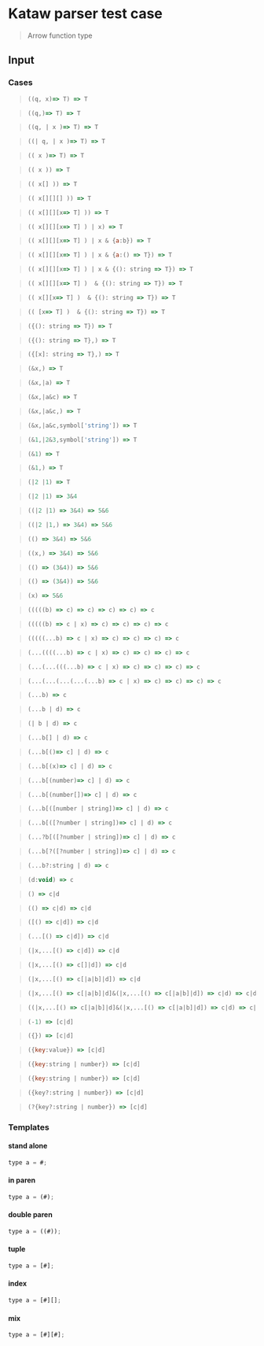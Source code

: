 # Kataw parser test case

> Arrow function type
>

## Input

### Cases

> `````js
> ((q, x)=> T) => T
> `````

> `````js
> ((q,)=> T) => T
> `````

> `````js
> ((q, | x )=> T) => T
> `````

> `````js
> ((| q, | x )=> T) => T
> `````

> `````js
> (( x )=> T) => T
> `````

> `````js
> (( x )) => T
> `````

> `````js
> (( x[] )) => T
> `````

> `````js
> (( x[][][] )) => T
> `````

> `````js
> (( x[][][x=> T] )) => T
> `````

> `````js
> (( x[][][x=> T] ) | x) => T
> `````

> `````js
> (( x[][][x=> T] ) | x & {a:b}) => T
> `````

> `````js
> (( x[][][x=> T] ) | x & {a:() => T}) => T
> `````

> `````js
> (( x[][][x=> T] ) | x & {(): string => T}) => T
> `````

> `````js
> (( x[][][x=> T] )  & {(): string => T}) => T
> `````

> `````js
> (( x[][x=> T] )  & {(): string => T}) => T
> `````

> `````js
> (( [x=> T] )  & {(): string => T}) => T
> `````

> `````js
> ({(): string => T}) => T
> `````

> `````js
> ({(): string => T},) => T
> `````

> `````js
> ({[x]: string => T},) => T
> `````

> `````js
> (&x,) => T
> `````

> `````js
> (&x,|a) => T
> `````

> `````js
> (&x,|a&c) => T
> `````

> `````js
> (&x,|a&c,) => T
> `````

> `````js
> (&x,|a&c,symbol['string']) => T
> `````

> `````js
> (&1,|2&3,symbol['string']) => T
> `````

> `````js
> (&1) => T
> `````

> `````js
> (&1,) => T
> `````

> `````js
> (|2 |1) => T
> `````

> `````js
> (|2 |1) => 3&4
> `````

> `````js
> ((|2 |1) => 3&4) => 5&6
> `````

> `````js
> ((|2 |1,) => 3&4) => 5&6
> `````

> `````js
> (() => 3&4) => 5&6
> `````

> `````js
> ((x,) => 3&4) => 5&6
> `````

> `````js
> (() => (3&4)) => 5&6
> `````

> `````js
> (() => (3&4)) => 5&6
> `````

> `````js
> (x) => 5&6
> `````

> `````js
> (((((b) => c) => c) => c) => c) => c
> `````

> `````js
> (((((b) => c | x) => c) => c) => c) => c
> `````

> `````js
> (((((...b) => c | x) => c) => c) => c) => c
> `````

> `````js
> (...((((...b) => c | x) => c) => c) => c) => c
> `````

> `````js
> (...(...(((...b) => c | x) => c) => c) => c) => c
> `````

> `````js
> (...(...(...(...(...b) => c | x) => c) => c) => c) => c
> `````

> `````js
> (...b) => c
> `````

> `````js
> (...b | d) => c
> `````

> `````js
> (| b | d) => c
> `````

> `````js
> (...b[] | d) => c
> `````

> `````js
> (...b[()=> c] | d) => c
> `````

> `````js
> (...b[(x)=> c] | d) => c
> `````

> `````js
> (...b[(number)=> c] | d) => c
> `````

> `````js
> (...b[(number[])=> c] | d) => c
> `````

> `````js
> (...b[([number | string])=> c] | d) => c
> `````

> `````js
> (...b[([?number | string])=> c] | d) => c
> `````

> `````js
> (...?b[([?number | string])=> c] | d) => c
> `````

> `````js
> (...b[?([?number | string])=> c] | d) => c
> `````

> `````js
> (...b?:string | d) => c
> `````

> `````js
> (d:void) => c
> `````

> `````js
> () => c|d
> `````

> `````js
> (() => c|d) => c|d
> `````

> `````js
> ([() => c|d]) => c|d
> `````

> `````js
> (...[() => c|d]) => c|d
> `````

> `````js
> (|x,...[() => c|d]) => c|d
> `````

> `````js
> (|x,...[() => c[]|d]) => c|d
> `````

> `````js
> (|x,...[() => c[|a|b]|d]) => c|d
> `````

> `````js
> (|x,...[() => c[|a|b]|d]&(|x,...[() => c[|a|b]|d]) => c|d) => c|d
> `````

> `````js
> ((|x,...[() => c[|a|b]|d]&(|x,...[() => c[|a|b]|d]) => c|d) => c|d)
> `````

> `````js
> (-1) => [c|d]
> `````

> `````js
> ({}) => [c|d]
> `````

> `````js
> ({key:value}) => [c|d]
> `````

> `````js
> ({key:string | number}) => [c|d]
> `````

> `````js
> ({key:string | number}) => [c|d]
> `````

> `````js
> ({key?:string | number}) => [c|d]
> `````

> `````js
> (?{key?:string | number}) => [c|d]
> `````

### Templates


#### stand alone

`````js
type a = #;
`````

#### in paren

`````js
type a = (#);
`````

#### double paren

`````js
type a = ((#));
`````

#### tuple

`````js
type a = [#];
`````

#### index

`````js
type a = [#][];
`````

#### mix

`````js
type a = [#][#];
`````

